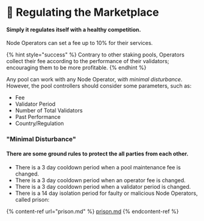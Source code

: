 # 🔴 Regulating the Marketplace

#### Simply it **regulates itself with a healthy competition.**&#x20;

Node Operators can set a fee up to 10% for their services.

{% hint style="success" %}
Contrary to other staking pools, Operators collect their fee according to the performance of their validators; encouraging them to be more profitable.
{% endhint %}

Any pool can work with any Node Operator, &#x77;_&#x69;th minimal disturbance_. However, the pool controllers should consider some parameters, such as:

* Fee
* Validator Period
* Number of Total Validators
* Past Performance
* Country/Regulation

### "Minimal Disturbance"

#### There are some ground rules to protect the all parties from each other.

* There is a 3 day cooldown period when a pool maintenance fee is changed.
* There is a 3 day cooldown period when an operator fee is changed.
* There is a 3 day cooldown period when a validator period is changed.
* There is a 14 day isolation period for faulty or malicious Node Operators, called prison:

{% content-ref url="prison.md" %}
[prison.md](prison.md)
{% endcontent-ref %}
